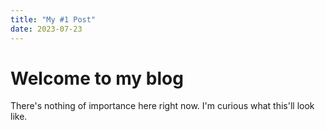 ```yaml
---
title: "My #1 Post"
date: 2023-07-23
---
```


# Welcome to my blog

There's nothing of importance here right now. I'm curious what this'll look like.
